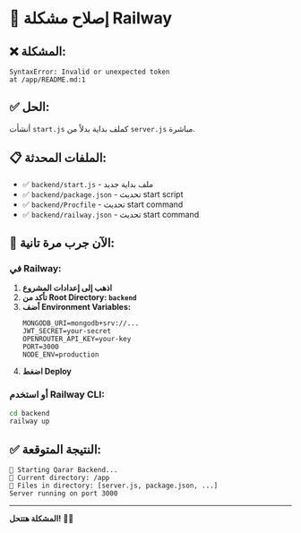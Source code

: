 # 🔧 إصلاح مشكلة Railway

## ❌ **المشكلة:**
```
SyntaxError: Invalid or unexpected token
at /app/README.md:1
```

## ✅ **الحل:**
أنشأت `start.js` كملف بداية بدلاً من `server.js` مباشرة.

## 📋 **الملفات المحدثة:**
- ✅ `backend/start.js` - ملف بداية جديد
- ✅ `backend/package.json` - تحديث start script
- ✅ `backend/Procfile` - تحديث start command
- ✅ `backend/railway.json` - تحديث start command

## 🚀 **الآن جرب مرة تانية:**

### **في Railway:**
1. **اذهب إلى إعدادات المشروع**
2. **تأكد من Root Directory: `backend`**
3. **أضف Environment Variables:**
   ```
   MONGODB_URI=mongodb+srv://...
   JWT_SECRET=your-secret
   OPENROUTER_API_KEY=your-key
   PORT=3000
   NODE_ENV=production
   ```
4. **اضغط Deploy**

### **أو استخدم Railway CLI:**
```bash
cd backend
railway up
```

## ✅ **النتيجة المتوقعة:**
```
🚀 Starting Qarar Backend...
📁 Current directory: /app
📄 Files in directory: [server.js, package.json, ...]
Server running on port 3000
```

---
**المشكلة هتتحل!** 🚀✨
